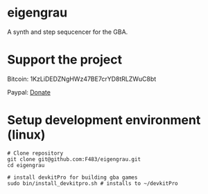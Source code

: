 # eigengrau

A synth and step sequcencer for the GBA.


# Support the project

Bitcoin: 1KzLiDEDZNgHWz47BE7crYD8tRLZWuC8bt

Paypal: [Donate](https://www.paypal.com/cgi-bin/webscr?cmd=_s-xclick&hosted_button_id=GZZQGNS9AA93U)


# Setup development environment (linux)

    # Clone repository
    git clone git@github.com:F483/eigengrau.git
    cd eigengrau

    # install devkitPro for building gba games
    sudo bin/install_devkitpro.sh # installs to ~/devkitPro

